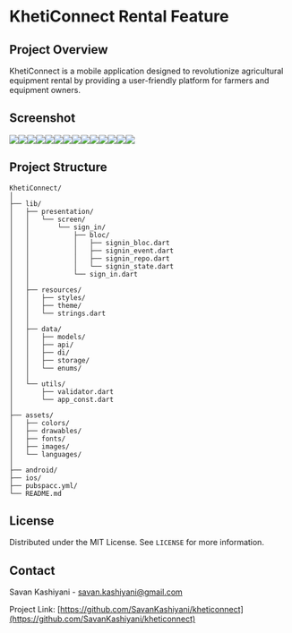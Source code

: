 # KhetiConnect Rental Feature

## Project Overview
KhetiConnect is a mobile application designed to revolutionize agricultural equipment rental by providing a user-friendly platform for farmers and equipment owners.

## Screenshot
![](screenshot%2FSimulator%20Screenshot%20-%20iPhone%2015%20Pro%20-%202024-11-24%20at%2013.51.23.png)![](screenshot%2FSimulator%20Screenshot%20-%20iPhone%2015%20Pro%20-%202024-11-24%20at%2013.51.39.png)![](screenshot%2FSimulator%20Screenshot%20-%20iPhone%2015%20Pro%20-%202024-11-24%20at%2013.51.50.png)![](screenshot%2FSimulator%20Screenshot%20-%20iPhone%2015%20Pro%20-%202024-11-24%20at%2013.52.03.png)![](screenshot%2FSimulator%20Screenshot%20-%20iPhone%2015%20Pro%20-%202024-11-24%20at%2013.52.15.png)![](screenshot%2FSimulator%20Screenshot%20-%20iPhone%2015%20Pro%20-%202024-11-24%20at%2013.52.30.png)![](screenshot%2FSimulator%20Screenshot%20-%20iPhone%2015%20Pro%20-%202024-11-24%20at%2013.52.54.png)![](screenshot%2FSimulator%20Screenshot%20-%20iPhone%2015%20Pro%20-%202024-11-24%20at%2013.52.57.png)![](screenshot%2FSimulator%20Screenshot%20-%20iPhone%2015%20Pro%20-%202024-11-24%20at%2013.53.09.png)![](screenshot%2FSimulator%20Screenshot%20-%20iPhone%2015%20Pro%20-%202024-11-24%20at%2013.53.59.png)![](screenshot%2FSimulator%20Screenshot%20-%20iPhone%2015%20Pro%20-%202024-11-24%20at%2013.54.21.png)![](screenshot%2FSimulator%20Screenshot%20-%20iPhone%2015%20Pro%20-%202024-11-24%20at%2013.54.28.png)![](screenshot%2FSimulator%20Screenshot%20-%20iPhone%2015%20Pro%20-%202024-11-24%20at%2013.54.35.png)![](screenshot%2FSimulator%20Screenshot%20-%20iPhone%2015%20Pro%20-%202024-11-24%20at%2013.54.41.png)
 
## Project Structure
```
KhetiConnect/
│
├── lib/
│   ├── presentation/
│   │   └── screen/
│   │       └── sign_in/
│   │           ├── bloc/
│   │           │   ├── signin_bloc.dart
│   │           │   ├── signin_event.dart
│   │           │   ├── signin_repo.dart
│   │           │   └── signin_state.dart
│   │           └── sign_in.dart
│   │
│   ├── resources/
│   │   ├── styles/
│   │   ├── theme/
│   │   └── strings.dart
│   │
│   ├── data/
│   │   ├── models/
│   │   ├── api/
│   │   ├── di/
│   │   ├── storage/
│   │   └── enums/
│   │
│   └── utils/
│       ├── validator.dart
│       └── app_const.dart
│
├── assets/
│   ├── colors/
│   ├── drawables/
│   ├── fonts/
│   ├── images/
│   └── languages/
│
├── android/
├── ios/
├── pubspacc.yml/
└── README.md
```

## License

Distributed under the MIT License. See `LICENSE` for more information.

## Contact

Savan Kashiyani - savan.kashiyani@gmail.com

Project Link: [https://github.com/SavanKashiyani/kheticonnect](https://github.com/SavanKashiyani/kheticonnect)
